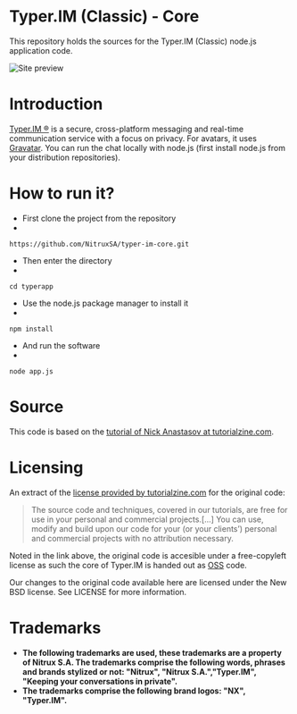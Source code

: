 Typer.IM (Classic) - Core
==============

This repository holds the sources for the Typer.IM (Classic) node.js application code.

![Site preview](http://i.imgur.com/Nuv7k7g.png "Typer.IM Classic")

Introduction
============

[Typer.IM ®](http://typer.im/) is a secure, cross-platform messaging and real-time communication service with a focus on privacy. For avatars, it uses [Gravatar](http://gravatar.com/). You can run the chat locally with node.js (first install node.js from your distribution repositories).

How to run it?
==============

+ First clone the project from the repository
+ 
`https://github.com/NitruxSA/typer-im-core.git`

+ Then enter the directory
+ 
`cd typerapp`

+ Use the node.js package manager to install it
+ 
`npm install`

+  And run the software
+  
`node app.js`

Source
===================

This code is based on the [tutorial of Nick Anastasov at tutorialzine.com](http://tutorialzine.com/2014/03/nodejs-private-webchat/).

Licensing
=========

An extract of the [license provided by tutorialzine.com](http://tutorialzine.com/license/) for the original code:

>The source code and techniques, covered in our tutorials, are free for use in your personal and commercial projects.[...] You can use, modify and build upon our code for your (or your clients’) personal and commercial projects with no attribution necessary.

Noted in the link above, the original code is accesible under a free-copyleft license as such the core of Typer.IM is handed out as [OSS](http://en.wikipedia.org/wiki/Open-source_software) code.

Our changes to the original code available here are licensed under the New BSD license. See LICENSE for more information.

Trademarks
===========

* **The following trademarks are used, these trademarks are a property of Nitrux S.A. The trademarks comprise the following words, phrases and brands stylized or not: "Nitrux", "Nitrux S.A.","Typer.IM", "Keeping your conversations in private".**
* **The trademarks comprise the following brand logos: "NX", "Typer.IM".**

